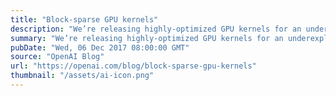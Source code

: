 ```yaml
---
title: "Block-sparse GPU kernels"
description: "We’re releasing highly-optimized GPU kernels for an underexplored class of neural network architectures: networks with block-sparse weights. Depending on the chosen sparsity, these kernels can run orders of magnitude faster than cuBLAS or cuSPARSE. We’ve used them to attain state-of-the-art results in text sentiment analysis and generative modeling of text and images."
summary: "We’re releasing highly-optimized GPU kernels for an underexplored class of neural network architectures: networks with block-sparse weights. Depending on the chosen sparsity, these kernels can run orders of magnitude faster than cuBLAS or cuSPARSE. We’ve used them to attain state-of-the-art results in text sentiment analysis and generative modeling of text and images."
pubDate: "Wed, 06 Dec 2017 08:00:00 GMT"
source: "OpenAI Blog"
url: "https://openai.com/blog/block-sparse-gpu-kernels"
thumbnail: "/assets/ai-icon.png"
---
```


